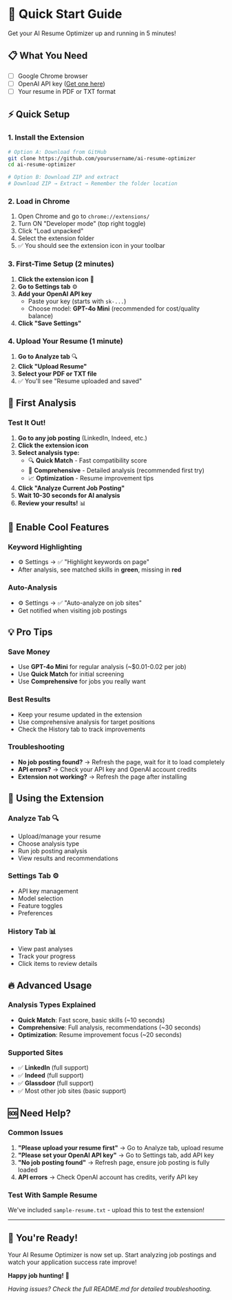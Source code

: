 # 🚀 Quick Start Guide

Get your AI Resume Optimizer up and running in 5 minutes!

## 📋 What You Need
- [ ] Google Chrome browser
- [ ] OpenAI API key ([Get one here](https://platform.openai.com/api-keys))
- [ ] Your resume in PDF or TXT format

## ⚡ Quick Setup

### 1. Install the Extension
```bash
# Option A: Download from GitHub
git clone https://github.com/yourusername/ai-resume-optimizer
cd ai-resume-optimizer

# Option B: Download ZIP and extract
# Download ZIP → Extract → Remember the folder location
```

### 2. Load in Chrome
1. Open Chrome and go to `chrome://extensions/`
2. Turn ON "Developer mode" (top right toggle)
3. Click "Load unpacked"
4. Select the extension folder
5. ✅ You should see the extension icon in your toolbar

### 3. First-Time Setup (2 minutes)
1. **Click the extension icon** 🤖
2. **Go to Settings tab** ⚙️
3. **Add your OpenAI API key**
   - Paste your key (starts with `sk-...`)
   - Choose model: **GPT-4o Mini** (recommended for cost/quality balance)
4. **Click "Save Settings"**

### 4. Upload Your Resume (1 minute)
1. **Go to Analyze tab** 🔍
2. **Click "Upload Resume"**
3. **Select your PDF or TXT file**
4. ✅ You'll see "Resume uploaded and saved"

## 🎯 First Analysis

### Test It Out!
1. **Go to any job posting** (LinkedIn, Indeed, etc.)
2. **Click the extension icon**
3. **Select analysis type:**
   - 🔍 **Quick Match** - Fast compatibility score
   - 🧠 **Comprehensive** - Detailed analysis (recommended first try)
   - 📈 **Optimization** - Resume improvement tips
4. **Click "Analyze Current Job Posting"**
5. **Wait 10-30 seconds for AI analysis**
6. **Review your results!** 📊

## 🎨 Enable Cool Features

### Keyword Highlighting
- ⚙️ Settings → ✅ "Highlight keywords on page"
- After analysis, see matched skills in **green**, missing in **red**

### Auto-Analysis
- ⚙️ Settings → ✅ "Auto-analyze on job sites"
- Get notified when visiting job postings

## 💡 Pro Tips

### Save Money
- Use **GPT-4o Mini** for regular analysis (~$0.01-0.02 per job)
- Use **Quick Match** for initial screening
- Use **Comprehensive** for jobs you really want

### Best Results
- Keep your resume updated in the extension
- Use comprehensive analysis for target positions
- Check the History tab to track improvements

### Troubleshooting
- **No job posting found?** → Refresh the page, wait for it to load completely
- **API errors?** → Check your API key and OpenAI account credits
- **Extension not working?** → Refresh the page after installing

## 📱 Using the Extension

### Analyze Tab 🔍
- Upload/manage your resume
- Choose analysis type
- Run job posting analysis
- View results and recommendations

### Settings Tab ⚙️
- API key management
- Model selection
- Feature toggles
- Preferences

### History Tab 📊
- View past analyses
- Track your progress
- Click items to review details

## 🔥 Advanced Usage

### Analysis Types Explained
- **Quick Match**: Fast score, basic skills (~10 seconds)
- **Comprehensive**: Full analysis, recommendations (~30 seconds)
- **Optimization**: Resume improvement focus (~20 seconds)

### Supported Sites
- ✅ **LinkedIn** (full support)
- ✅ **Indeed** (full support)
- ✅ **Glassdoor** (full support)
- ✅ Most other job sites (basic support)

## 🆘 Need Help?

### Common Issues
1. **"Please upload your resume first"** → Go to Analyze tab, upload resume
2. **"Please set your OpenAI API key"** → Go to Settings tab, add API key
3. **"No job posting found"** → Refresh page, ensure job posting is fully loaded
4. **API errors** → Check OpenAI account has credits, verify API key

### Test With Sample Resume
We've included `sample-resume.txt` - upload this to test the extension!

---

## 🎉 You're Ready!

Your AI Resume Optimizer is now set up. Start analyzing job postings and watch your application success rate improve!

**Happy job hunting!** 🚀

*Having issues? Check the full README.md for detailed troubleshooting.*